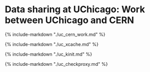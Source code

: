 # Data sharing at UChicago: Work between UChicago and CERN

{%
    include-markdown "./uc_cern_work.md"
%}

{%
    include-markdown "./uc_xcache.md"
%}

{%
    include-markdown "./uc_kinit.md"
%}

{%
    include-markdown "./uc_checkproxy.md"
%}
